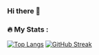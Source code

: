 ### Hi there 👋

<!--
**ArsPalazzz/ArsPalazzz** is a ✨ _special_ ✨ repository because its `README.md` (this file) appears on your GitHub profile.

Here are some ideas to get you started:

- 🔭 I’m currently working on ...
- 🌱 I’m currently learning ...
- 👯 I’m looking to collaborate on ...
- 🤔 I’m looking for help with ...
- 💬 Ask me about ...
- 📫 How to reach me: ...
- 😄 Pronouns: ...
- ⚡ Fun fact: ...
-->

<!--<div id="header" align="center">
  <img src="https://media.giphy.com/media/mCmc21BKYUuC2A6p8H/giphy.gif" width="340"/>
</div>-->

### :fire: My Stats :
[![Top Langs](https://github-readme-stats.vercel.app/api/top-langs/?username=ArsPalazzz&theme=tokyonight)](https://github.com/anuraghazra/github-readme-stats)
[![GitHub Streak](https://github-readme-streak-stats.herokuapp.com?user=ArsPalazzz&theme=tokyonight_duo)](https://git.io/streak-stats)
